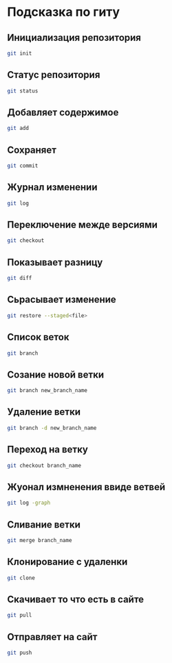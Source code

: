 # Подсказка по гиту

## Инициализация репозитория

```sh
git init
```

## Статус репозитория

```sh
git status
```

 ## Добавляет содержимое
 ```sh
 git add
 ```
 ## Сохраняет

 ```sh
 git commit
 ```
 ## Журнал изменении

 ```sh
 git log
 ```
 ## Переключение межде версиями

 ```sh
 git checkout
 ```
 ## Показывает разницу 

```sh
git diff
```
## Сьрасывает изменение

```sh
git restore --staged<file>
```

## Список веток
```sh
git branch
```
## Созание новой ветки

```sh
git branch new_branch_name
```
## Удаление ветки

```sh
git branch -d new_branch_name
```
## Переход на ветку

```sh
git checkout branch_name
```
## Жуонал измненения ввиде ветвей

```sh
git log -graph
```
## Сливание ветки

```sh
git merge branch_name
```

## Клонирование с удаленки
```sh
git clone
```
## Скачивает то что есть в сайте

```sh
git pull
```
## Отправляет на сайт

```sh
git push
```